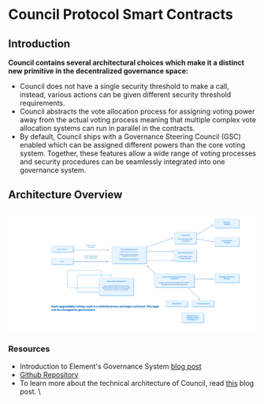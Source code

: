 # Council Protocol Smart Contracts

## Introduction

**Council contains several architectural choices which make it a distinct new primitive in the decentralized governance space:**

* Council does not have a single security threshold to make a call, instead, various actions can be given different security threshold requirements.
* Council abstracts the vote allocation process for assigning voting power away from the actual voting process meaning that multiple complex vote allocation systems can run in parallel in the contracts.
* By default, Council ships with a Governance Steering Council (GSC) enabled which can be assigned different powers than the core voting system. Together, these features allow a wide range of voting processes and security procedures can be seamlessly integrated into one governance system.

## Architecture Overview

![To learn more about the technical architecture of Council, read this blog post](../../\_book/.gitbook/assets/council-arch.png)

### Resources

* Introduction to Element's Governance System [blog post](https://medium.com/element-finance/an-introduction-to-elements-governance-model-efea13d1c7ee)
* [Github Repository](https://github.com/element-fi/council)
* To learn more about the technical architecture of Council, read [this](https://medium.com/element-finance/element-governance-a-technical-architecture-overview-2d0f72bd278a) blog post. \\
